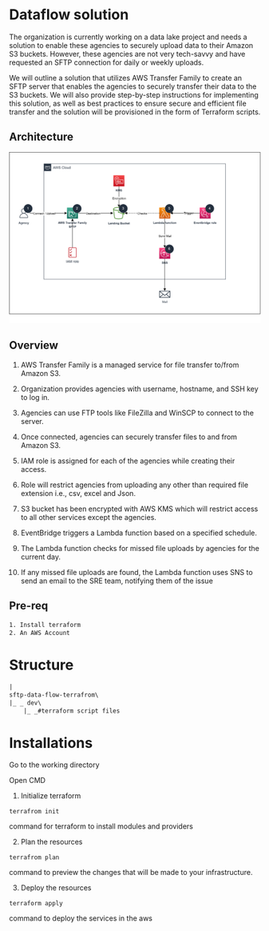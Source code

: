 
# Dataflow solution 

The organization is currently working on a data lake project and needs a solution to enable
these agencies to securely upload data to their Amazon S3 buckets. However, these agencies
are not very tech-savvy and have requested an SFTP connection for daily or weekly uploads.

We will outline a solution that utilizes AWS Transfer Family to create an
SFTP server that enables the agencies to securely transfer their data to the S3 buckets. We
will also provide step-by-step instructions for implementing this solution, as well as best
practices to ensure secure and efficient file transfer and the solution will be provisioned in the form of Terraform scripts.




## Architecture

![architecture diagram](https://github.com/creazer-I/dataflow-assignment-iac/blob/main/dataflow-architecture-diagram.png)




## Overview

1. AWS Transfer Family is a managed service for file transfer to/from Amazon S3.

2. Organization provides agencies with username, hostname, and SSH key to log in.

3. Agencies can use FTP tools like FileZilla and WinSCP to connect to the server.

4. Once connected, agencies can securely transfer files to and from Amazon S3.

5. IAM role is assigned for each of the agencies while creating their access.

6. Role will restrict agencies from uploading any other than required file extension i.e.,
csv, excel and Json.

7. S3 bucket has been encrypted with AWS KMS which will restrict access to all other
services except the agencies.

8. EventBridge triggers a Lambda function based on a specified schedule.

9. The Lambda function checks for missed file uploads by agencies for the current day.

10. If any missed file uploads are found, the Lambda function uses SNS to send an email
to the SRE team, notifying them of the issue
## Pre-req

    1. Install terraform
    2. An AWS Account


# Structure
```
|
sftp-data-flow-terrafrom\
|_ _ dev\
    |_ _#terraform script files
```



# Installations

Go to the working directory

Open CMD

1. Initialize terraform

```
terrafrom init
```
command for terraform to install modules and providers

2. Plan the resources

```
terrafrom plan
```
command to preview the changes that
will be made to your infrastructure.

3. Deploy the resources

```
terraform apply
```
command to deploy the services in the aws
